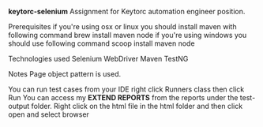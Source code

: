 **keytorc-selenium**
Assignment for Keytorc automation engineer position.

Prerequisites
if you're using osx or linux you should install maven with following command brew install maven node if you're using windows you should use following command scoop install maven node

Technologies used
Selenium WebDriver Maven TestNG

Notes
Page object pattern is used.

You can run test cases from your IDE
right click Runners class then click Run
You can access my **EXTEND REPORTS** from the reports under the test-output folder.
Right click on the html file in the html folder and then click open and select browser

